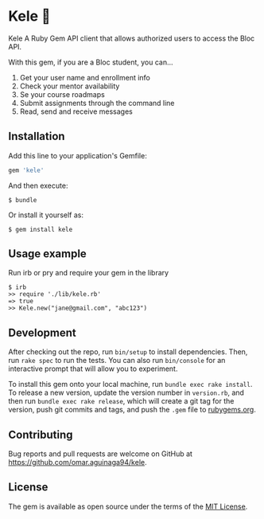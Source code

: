# Kele :beers:

Kele A Ruby Gem API client that allows authorized users to access the Bloc API.

With this gem, if you are a Bloc student, you can...

1. Get your user name and enrollment info
2. Check your mentor availability
3. Se your course roadmaps
4. Submit assignments through the command line
5. Read, send and receive messages

## Installation

Add this line to your application's Gemfile:

```ruby
gem 'kele'
```

And then execute:

```
$ bundle
```

Or install it yourself as:

```
$ gem install kele
```

## Usage example

Run irb or pry and require your gem in the library

```
$ irb
>> require './lib/kele.rb'
=> true
>> Kele.new("jane@gmail.com", "abc123")
```

## Development

After checking out the repo, run `bin/setup` to install dependencies. Then, run `rake spec` to run the tests. You can also run `bin/console` for an interactive prompt that will allow you to experiment.

To install this gem onto your local machine, run `bundle exec rake install`. To release a new version, update the version number in `version.rb`, and then run `bundle exec rake release`, which will create a git tag for the version, push git commits and tags, and push the `.gem` file to [rubygems.org](https://rubygems.org).

## Contributing

Bug reports and pull requests are welcome on GitHub at <https://github.com/omar.aguinaga94/kele>.

## License

The gem is available as open source under the terms of the [MIT License](http://opensource.org/licenses/MIT).
